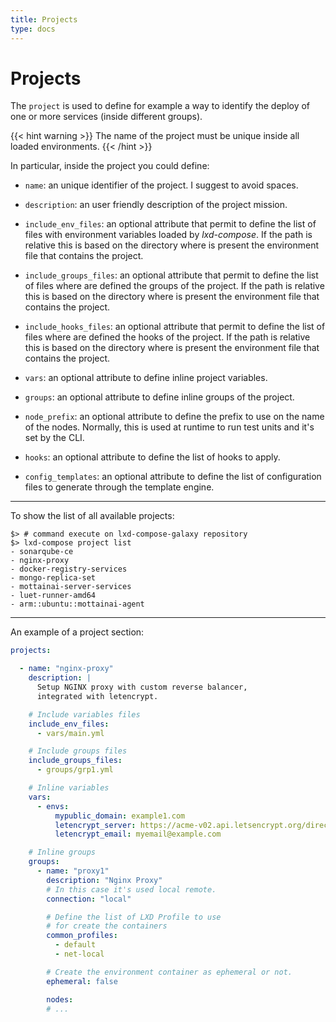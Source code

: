 ```yaml
---
title: Projects
type: docs
---
```


# Projects

The `project` is used to define for example a way to identify the deploy of one or more services (inside different
groups).

{{< hint warning >}}
The name of the project must be unique inside all loaded environments.
{{< /hint >}}

In particular, inside the project you could define:

  * `name`: an unique identifier of the project. I suggest to avoid spaces.

  * `description`: an user friendly description of the project mission.

  * `include_env_files`: an optional attribute that permit to define the list
    of files with environment variables loaded by *lxd-compose*.
    If the path is relative this is based on the directory where is present
    the environment file that contains the project.

  * `include_groups_files`: an optional attribute that permit to define the list
    of files where are defined the groups of the project.
    If the path is relative this is based on the directory where is present
    the environment file that contains the project.

  * `include_hooks_files`: an optional attribute that permit to define the list
    of files where are defined the hooks of the project.
    If the path is relative this is based on the directory where is present
    the environment file that contains the project.

  * `vars`: an optional attribute to define inline project variables.

  * `groups`: an optional attribute to define inline groups of the project.

  * `node_prefix`: an optional attribute to define the prefix to use on
    the name of the nodes. Normally, this is used at runtime to run test units
    and it's set by the CLI.

  * `hooks`: an optional attribute to define the list of hooks to apply.

  * `config_templates`: an optional attribute to define the list of
    configuration files to generate through the template engine.

***

To show the list of all available projects:

```shell
$> # command execute on lxd-compose-galaxy repository
$> lxd-compose project list
- sonarqube-ce
- nginx-proxy
- docker-registry-services
- mongo-replica-set
- mottainai-server-services
- luet-runner-amd64
- arm::ubuntu::mottainai-agent
```

***

An example of a project section:

```yaml
projects:

  - name: "nginx-proxy"
    description: |
      Setup NGINX proxy with custom reverse balancer,
      integrated with letencrypt.

    # Include variables files
    include_env_files:
      - vars/main.yml

    # Include groups files
    include_groups_files:
      - groups/grp1.yml

    # Inline variables
    vars:
      - envs:
          mypublic_domain: example1.com
          letencrypt_server: https://acme-v02.api.letsencrypt.org/directory
          letencrypt_email: myemail@example.com

    # Inline groups
    groups:
      - name: "proxy1"
        description: "Nginx Proxy"
        # In this case it's used local remote.
        connection: "local"

        # Define the list of LXD Profile to use
        # for create the containers
        common_profiles:
          - default
          - net-local

        # Create the environment container as ephemeral or not.
        ephemeral: false

        nodes:
        # ...
```
